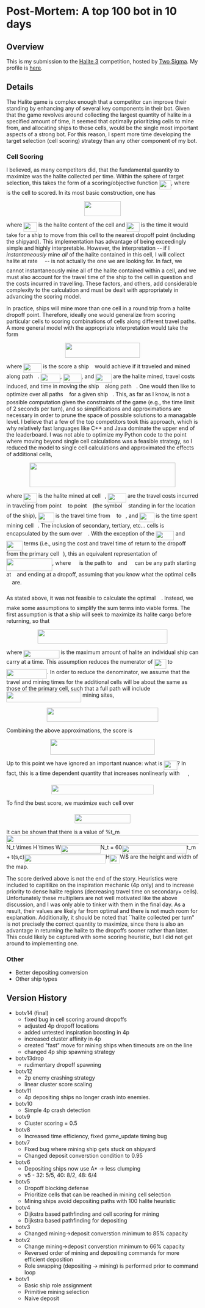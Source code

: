 # Post-Mortem: A top 100 bot in 10 days

## Overview

This is my submission to the [Halite 3](halite.io) competition, hosted by [Two Sigma](https://www.twosigma.com/). My profile is [here](https://halite.io/user/?user_id=562).

## Details
The Halite game is complex enough that a competitor can improve their standing by enhancing any of several key components in their bot. 
Given that the game revolves around collecting the largest quantity of halite in a specified amount of time, it seemed that optimally prioritizing
cells to mine from, and allocating ships to those cells, would be the single most important aspects of a strong bot. For this reason, I spent more 
time developing the target selection (cell scoring) strategy than any other component of my bot.

### Cell Scoring
I believed, as many competitors did, that the fundamental quantity to maximize was the halite collected per time. Within the sphere of target selection,
this takes the form of a scoring/objective function <img src="/tex/2a2ac6cebda315d6c50722c2181d9e3d.svg?invert_in_darkmode&sanitize=true" align=middle width=30.926619899999988pt height=24.65753399999998pt/>, where <img src="/tex/3e18a4a28fdee1744e5e3f79d13b9ff6.svg?invert_in_darkmode&sanitize=true" align=middle width=7.11380504999999pt height=14.15524440000002pt/> is the cell to scored. In its most basic construction, one has
<p align="center"><img src="/tex/9fc6ec3aaa0b07d92cd7b132f128747f.svg?invert_in_darkmode&sanitize=true" align=middle width=96.25481414999999pt height=38.83491479999999pt/></p>

where <img src="/tex/46274a64e8b70f2d22618780e7ee8da1.svg?invert_in_darkmode&sanitize=true" align=middle width=34.899206099999994pt height=24.65753399999998pt/> is the halite content of the cell and <img src="/tex/b3b55c29da398f33fb85c53847cf79e7.svg?invert_in_darkmode&sanitize=true" align=middle width=33.50033114999999pt height=24.65753399999998pt/> is the time it would take for a ship to move from this cell to the nearest dropoff point 
(including the shipyard). This implementation has advantage of being exceedingly simple and highly interpretable. However, the interpretation -- if I 
*instantaneously* mine *all* of the halite contained in this cell, I will collect halite at rate <img src="/tex/e257acd1ccbe7fcb654708f1a866bfe9.svg?invert_in_darkmode&sanitize=true" align=middle width=11.027402099999989pt height=22.465723500000017pt/> -- is not actually the one we are looking for. In fact,
we cannot instantaneously mine all of the halite contained within a cell, and we must also account for the travel time of the ship to the cell in question 
and the costs incurred in travelling. These factors, and others, add considerable complexity to the calculation and must be dealt with appropriately 
in advancing the scoring model.

In practice, ships will mine more than one cell in a round trip from a halite dropoff point. Therefore, ideally one would generalize from scoring particular
cells to scoring combinations of cells along different travel paths. A more general model with the appropriate interpretation would take the form
<p align="center"><img src="/tex/c2107768b733c965c56abb547207bf90.svg?invert_in_darkmode&sanitize=true" align=middle width=196.63885065pt height=38.83491479999999pt/></p>

where <img src="/tex/520b5fc6ec14c91455e2fcf2ace53419.svg?invert_in_darkmode&sanitize=true" align=middle width=47.09474549999999pt height=24.65753399999998pt/> is the score a ship <img src="/tex/6f9bad7347b91ceebebd3ad7e6f6f2d1.svg?invert_in_darkmode&sanitize=true" align=middle width=7.7054801999999905pt height=14.15524440000002pt/> would achieve if it traveled and mined along path <img src="/tex/2ec6e630f199f589a2402fdf3e0289d5.svg?invert_in_darkmode&sanitize=true" align=middle width=8.270567249999992pt height=14.15524440000002pt/>. <img src="/tex/6fa93f442c42ae006141f1cc5567e25a.svg?invert_in_darkmode&sanitize=true" align=middle width=51.06733169999999pt height=24.65753399999998pt/>, <img src="/tex/560617f2ebc595b0ba857a0f4946cc03.svg?invert_in_darkmode&sanitize=true" align=middle width=47.95667414999999pt height=24.65753399999998pt/>, and <img src="/tex/78a9fbddc3e62359af9441f1cb56c722.svg?invert_in_darkmode&sanitize=true" align=middle width=42.00346094999999pt height=24.65753399999998pt/> are the halite mined, travel costs
induced, and time in moving the ship <img src="/tex/6f9bad7347b91ceebebd3ad7e6f6f2d1.svg?invert_in_darkmode&sanitize=true" align=middle width=7.7054801999999905pt height=14.15524440000002pt/> along path <img src="/tex/2ec6e630f199f589a2402fdf3e0289d5.svg?invert_in_darkmode&sanitize=true" align=middle width=8.270567249999992pt height=14.15524440000002pt/>. One would then like to optimize over all paths <img src="/tex/2ec6e630f199f589a2402fdf3e0289d5.svg?invert_in_darkmode&sanitize=true" align=middle width=8.270567249999992pt height=14.15524440000002pt/> for a given ship <img src="/tex/6f9bad7347b91ceebebd3ad7e6f6f2d1.svg?invert_in_darkmode&sanitize=true" align=middle width=7.7054801999999905pt height=14.15524440000002pt/>. This, as far as I know, is not a 
possible computation given the constraints of the game (e.g., the time limit of 2 seconds per turn), and so simplifications and approximations are necessary in order
to prune the space of possible solutions to a managable level. I believe that a few of the top competitors took this approach, which is why relatively fast languages
like C++ and Java dominate the upper end of the leaderboard. I was not able to optimize my Python code to the point where moving beyond single cell calculations was 
a feasible strategy, so I reduced the model to single cell calculations and approximated the effects of additional cells,
<p align="center"><img src="/tex/5ea6dcd3cf295263b411d578222ac89c.svg?invert_in_darkmode&sanitize=true" align=middle width=382.14109394999997pt height=63.59824185pt/></p>

where <img src="/tex/46274a64e8b70f2d22618780e7ee8da1.svg?invert_in_darkmode&sanitize=true" align=middle width=34.899206099999994pt height=24.65753399999998pt/> is the halite mined at cell <img src="/tex/3e18a4a28fdee1744e5e3f79d13b9ff6.svg?invert_in_darkmode&sanitize=true" align=middle width=7.11380504999999pt height=14.15524440000002pt/>, <img src="/tex/3e3b4e41f04930951208d0833e2c801c.svg?invert_in_darkmode&sanitize=true" align=middle width=47.72457854999999pt height=24.65753399999998pt/> are the travel costs incurred in traveling from point <img src="/tex/44bc9d542a92714cac84e01cbbb7fd61.svg?invert_in_darkmode&sanitize=true" align=middle width=8.68915409999999pt height=14.15524440000002pt/> to  point <img src="/tex/4bdc8d9bcfb35e1c9bfb51fc69687dfc.svg?invert_in_darkmode&sanitize=true" align=middle width=7.054796099999991pt height=22.831056599999986pt/> (the symbol <img src="/tex/6f9bad7347b91ceebebd3ad7e6f6f2d1.svg?invert_in_darkmode&sanitize=true" align=middle width=7.7054801999999905pt height=14.15524440000002pt/> standing in for the location of the ship),
<img src="/tex/15d283564c9146ec18312a86d154bc25.svg?invert_in_darkmode&sanitize=true" align=middle width=41.77136534999999pt height=24.65753399999998pt/> is the travel time from <img src="/tex/44bc9d542a92714cac84e01cbbb7fd61.svg?invert_in_darkmode&sanitize=true" align=middle width=8.68915409999999pt height=14.15524440000002pt/> to <img src="/tex/4bdc8d9bcfb35e1c9bfb51fc69687dfc.svg?invert_in_darkmode&sanitize=true" align=middle width=7.054796099999991pt height=22.831056599999986pt/>, and <img src="/tex/cd735f39f70cf5bcf309806805ae68ae.svg?invert_in_darkmode&sanitize=true" align=middle width=38.322099749999985pt height=24.65753399999998pt/> is the time spent mining cell <img src="/tex/3e18a4a28fdee1744e5e3f79d13b9ff6.svg?invert_in_darkmode&sanitize=true" align=middle width=7.11380504999999pt height=14.15524440000002pt/>. The inclusion of secondary, tertiary, etc... cells is encapsulated by the sum over <img src="/tex/3ce681234d1b2ad17008503143e3ed8b.svg?invert_in_darkmode&sanitize=true" align=middle width=10.90376594999999pt height=24.7161288pt/>. With
the exception of the <img src="/tex/4de4455edd7c13edb02ba04a7c447d90.svg?invert_in_darkmode&sanitize=true" align=middle width=47.65039454999999pt height=24.65753399999998pt/> and <img src="/tex/7db24b7ec18e3b9d53da12112b2831e3.svg?invert_in_darkmode&sanitize=true" align=middle width=41.69718134999999pt height=24.65753399999998pt/> terms (i.e., using the cost and travel time of return to the dropoff from the primary cell <img src="/tex/3e18a4a28fdee1744e5e3f79d13b9ff6.svg?invert_in_darkmode&sanitize=true" align=middle width=7.11380504999999pt height=14.15524440000002pt/>), this an equivalent representation of
<img src="/tex/9cb59705b5afe98b70cd0b5cb129d6a2.svg?invert_in_darkmode&sanitize=true" align=middle width=120.09831899999998pt height=33.51592530000001pt/>, where <img src="/tex/b17e856e76ef58f7655e6ace49d21d06.svg?invert_in_darkmode&sanitize=true" align=middle width=14.14521899999999pt height=14.15524440000002pt/> is the path to <img src="/tex/3e18a4a28fdee1744e5e3f79d13b9ff6.svg?invert_in_darkmode&sanitize=true" align=middle width=7.11380504999999pt height=14.15524440000002pt/> and <img src="/tex/4ae3393b40dfbbbc0932cf55cbc55bc3.svg?invert_in_darkmode&sanitize=true" align=middle width=12.060528149999989pt height=24.7161288pt/> can be any path starting at <img src="/tex/3e18a4a28fdee1744e5e3f79d13b9ff6.svg?invert_in_darkmode&sanitize=true" align=middle width=7.11380504999999pt height=14.15524440000002pt/> and ending at a dropoff, assuming that you know what the optimal cells <img src="/tex/3ce681234d1b2ad17008503143e3ed8b.svg?invert_in_darkmode&sanitize=true" align=middle width=10.90376594999999pt height=24.7161288pt/> are.

As stated above, it was not feasible to calculate the optimal <img src="/tex/3ce681234d1b2ad17008503143e3ed8b.svg?invert_in_darkmode&sanitize=true" align=middle width=10.90376594999999pt height=24.7161288pt/>. Instead, we make some assumptions to simplify the sum terms into viable forms.
The first assumption is that a ship will seek to maximize its halite cargo before returning, so that
<p align="center"><img src="/tex/c5d2b5d48a500c0c78e522c24eeeb008.svg?invert_in_darkmode&sanitize=true" align=middle width=339.7335645pt height=36.8951715pt/></p>

where <img src="/tex/35cc71776e172499f645e66424105c57.svg?invert_in_darkmode&sanitize=true" align=middle width=93.53890259999999pt height=22.465723500000017pt/> is the maximum amount of halite an individual ship can carry at a time. This assumption reduces the numerator of <img src="/tex/2a2ac6cebda315d6c50722c2181d9e3d.svg?invert_in_darkmode&sanitize=true" align=middle width=30.926619899999988pt height=24.65753399999998pt/> to <img src="/tex/58ccbe88cdade1273da106638cdf7ffd.svg?invert_in_darkmode&sanitize=true" align=middle width=106.48602029999998pt height=24.65753399999998pt/>.
In order to reduce the denominator, we assume that the travel and mining times for the additional cells will be about the same as those of the primary cell, such that
a full path will include <img src="/tex/2ddd0c01fe3ca1a282413e9ceb252037.svg?invert_in_darkmode&sanitize=true" align=middle width=195.60703469999999pt height=27.94539330000001pt/> mining sites,
<p align="center"><img src="/tex/599c7be962b3a325cbd0e2fb94bed095.svg?invert_in_darkmode&sanitize=true" align=middle width=292.4007471pt height=36.8951715pt/></p>


Combining the above approximations, the score is
<p align="center"><img src="/tex/884aaeb1bc556514a23da1bcc32b11b2.svg?invert_in_darkmode&sanitize=true" align=middle width=273.06805184999996pt height=41.36729354999999pt/></p>

Up to this point we have ignored an important nuance: what is <img src="/tex/46274a64e8b70f2d22618780e7ee8da1.svg?invert_in_darkmode&sanitize=true" align=middle width=34.899206099999994pt height=24.65753399999998pt/>? In fact, this is a time dependent quantity that increases nonlinearly with <img src="/tex/9f40ef19232722eb77473049a513a4ff.svg?invert_in_darkmode&sanitize=true" align=middle width=17.60094764999999pt height=20.221802699999984pt/>,
<p align="center"><img src="/tex/cb23a9bddbce1435207c04d23be8d668.svg?invert_in_darkmode&sanitize=true" align=middle width=267.65978085pt height=25.6052115pt/></p>

To find the best score, we maximize each cell over <img src="/tex/9f40ef19232722eb77473049a513a4ff.svg?invert_in_darkmode&sanitize=true" align=middle width=17.60094764999999pt height=20.221802699999984pt/>
<p align="center"><img src="/tex/0db0a7210c0531de67603c5ed9587062.svg?invert_in_darkmode&sanitize=true" align=middle width=146.53346894999999pt height=23.8356162pt/></p>

It can be shown that there is a value of %t_m<img src="/tex/8c9be81c4f12d166e8e74cb223acb155.svg?invert_in_darkmode&sanitize=true" align=middle width=652.5718188000001pt height=22.831056599999986pt/>N_t \times H \times W<img src="/tex/1cea794e569a80d1ed9acb5f1c58a9e4.svg?invert_in_darkmode&sanitize=true" align=middle width=104.15859629999999pt height=22.831056599999986pt/>N_t = 60<img src="/tex/57affd25b7ff44e536aedc718c54afe7.svg?invert_in_darkmode&sanitize=true" align=middle width=170.21221634999998pt height=22.831056599999986pt/>t_m + t(s,c)<img src="/tex/691cc427d87f9fedde694fb7b066dab8.svg?invert_in_darkmode&sanitize=true" align=middle width=213.07338194999997pt height=22.831056599999986pt/>H<img src="/tex/fd92a53167b3c6ae9574071613d555dc.svg?invert_in_darkmode&sanitize=true" align=middle width=27.11199479999999pt height=22.831056599999986pt/>W$ are the height and width of the map.

The score derived above is not the end of the story. Heuristics were included to capitilize on the inspiration mechanic (4p only) and to
increase priority to dense halite regions (decreasing travel time on secondary+ cells). Unfortunately these multipliers are not well motivated like the above
discussion, and I was only able to tinker with them in the final day. As a result, their values are likely far from optimal and there is not much room for 
explanation. Additionally, it should be noted that ``halite collected per turn" is not precisely the correct quantity to maximize, since there is also an
advantage in returning the halite to the dropoffs sooner rather than later. This could likely be captured with some scoring heuristic, but I did not get around
to implementing one.

### Other
* Better depositing conversion
* Other ship types


## Version History
* botv14 (final)
  * fixed bug in cell scoring around dropoffs
  * adjusted 4p dropoff locations
  * added untested inspiration boosting in 4p
  * increased cluster affinity in 4p
  * created "fast" move for mining ships when timeouts are on the line
  * changed 4p ship spawning strategy
* botv13drop
  * rudimentary dropoff spawning
* botv12
  * 2p enemy crashing strategy
  * linear cluster score scaling
* botv11
  * 4p depositing ships no longer crash into enemies.
* botv10
  * Simple 4p crash detection
* botv9
  * Cluster scoring = 0.5
* botv8
  * Increased time efficiency, fixed game_update timing bug
* botv7
  * Fixed bug where mining ship gets stuck on shipyard
  * Changed deposit converstion condition to 0.95
* botv6
  * Depositing ships now use A* -> less clumping
  * v5 - 32: 5/5, 40: 8/2, 48: 6/4
* botv5
  * Dropoff blocking defense
  * Prioritize cells that can be reached in mining cell selection
  * Mining ships avoid depositing paths with 100 halite heuristic
* botv4
  * Dijkstra based pathfinding and cell scoring for mining
  * Dijkstra based pathfinding for depositing
* botv3
  * Changed mining->deposit converstion minimum to 85% capacity
* botv2
  * Change mining->deposit converstion minimum to 66% capacity 
  * Reversed order of mining and depositing commands for more efficient deposition
  * Role swapping (depositing -> mining) is performed prior to command loop
* botv1
  * Basic ship role assignment
  * Primitive mining selection
  * Naive deposit
